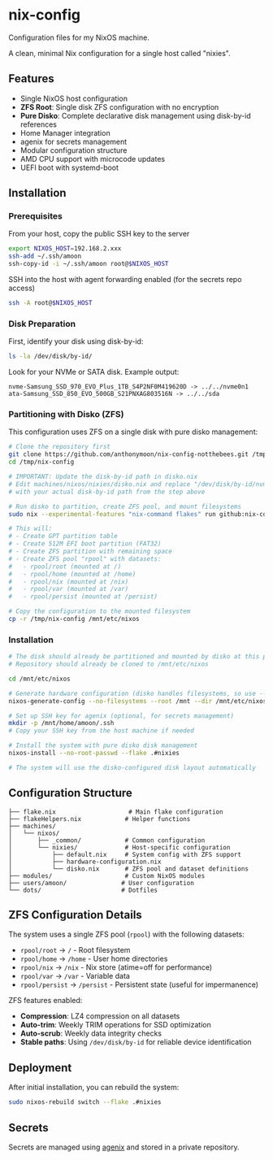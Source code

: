 # nix-config

Configuration files for my NixOS machine.

A clean, minimal Nix configuration for a single host called "nixies".

## Features

- Single NixOS host configuration
- **ZFS Root**: Single disk ZFS configuration with no encryption
- **Pure Disko**: Complete declarative disk management using disk-by-id references
- Home Manager integration
- agenix for secrets management
- Modular configuration structure
- AMD CPU support with microcode updates
- UEFI boot with systemd-boot

## Installation

### Prerequisites

From your host, copy the public SSH key to the server

```bash
export NIXOS_HOST=192.168.2.xxx
ssh-add ~/.ssh/amoon
ssh-copy-id -i ~/.ssh/amoon root@$NIXOS_HOST
```

SSH into the host with agent forwarding enabled (for the secrets repo access)

```bash
ssh -A root@$NIXOS_HOST
```

### Disk Preparation

First, identify your disk using disk-by-id:

```bash
ls -la /dev/disk/by-id/
```

Look for your NVMe or SATA disk. Example output:
```
nvme-Samsung_SSD_970_EVO_Plus_1TB_S4P2NF0M419620D -> ../../nvme0n1
ata-Samsung_SSD_850_EVO_500GB_S21PNXAG803516N -> ../../sda
```

### Partitioning with Disko (ZFS)

This configuration uses ZFS on a single disk with pure disko management:

```bash
# Clone the repository first
git clone https://github.com/anthonymoon/nix-config-notthebees.git /tmp/nix-config
cd /tmp/nix-config

# IMPORTANT: Update the disk-by-id path in disko.nix
# Edit machines/nixos/nixies/disko.nix and replace "/dev/disk/by-id/nvme-CHANGEME" 
# with your actual disk-by-id path from the step above

# Run disko to partition, create ZFS pool, and mount filesystems
sudo nix --experimental-features "nix-command flakes" run github:nix-community/disko/latest -- --mode disko --flake .#nixies

# This will:
# - Create GPT partition table
# - Create 512M EFI boot partition (FAT32)
# - Create ZFS partition with remaining space
# - Create ZFS pool "rpool" with datasets:
#   - rpool/root (mounted at /)
#   - rpool/home (mounted at /home)
#   - rpool/nix (mounted at /nix)
#   - rpool/var (mounted at /var)
#   - rpool/persist (mounted at /persist)

# Copy the configuration to the mounted filesystem
cp -r /tmp/nix-config /mnt/etc/nixos
```

### Installation

```bash
# The disk should already be partitioned and mounted by disko at this point
# Repository should already be cloned to /mnt/etc/nixos

cd /mnt/etc/nixos

# Generate hardware configuration (disko handles filesystems, so use --no-filesystems)
nixos-generate-config --no-filesystems --root /mnt --dir /mnt/etc/nixos/machines/nixos/nixies

# Set up SSH key for agenix (optional, for secrets management)
mkdir -p /mnt/home/amoon/.ssh
# Copy your SSH key from the host machine if needed

# Install the system with pure disko disk management
nixos-install --no-root-passwd --flake .#nixies

# The system will use the disko-configured disk layout automatically
```

## Configuration Structure

```
├── flake.nix                    # Main flake configuration
├── flakeHelpers.nix            # Helper functions
├── machines/
│   └── nixos/
│       ├── _common/            # Common configuration
│       └── nixies/             # Host-specific configuration
│           ├── default.nix     # System config with ZFS support
│           ├── hardware-configuration.nix
│           └── disko.nix       # ZFS pool and dataset definitions
├── modules/                    # Custom NixOS modules
├── users/amoon/               # User configuration
└── dots/                      # Dotfiles
```

## ZFS Configuration Details

The system uses a single ZFS pool (`rpool`) with the following datasets:
- `rpool/root` → `/` - Root filesystem
- `rpool/home` → `/home` - User home directories
- `rpool/nix` → `/nix` - Nix store (atime=off for performance)
- `rpool/var` → `/var` - Variable data
- `rpool/persist` → `/persist` - Persistent state (useful for impermanence)

ZFS features enabled:
- **Compression**: LZ4 compression on all datasets
- **Auto-trim**: Weekly TRIM operations for SSD optimization
- **Auto-scrub**: Weekly data integrity checks
- **Stable paths**: Using `/dev/disk/by-id` for reliable device identification

## Deployment

After initial installation, you can rebuild the system:

```bash
sudo nixos-rebuild switch --flake .#nixies
```

## Secrets

Secrets are managed using [agenix](https://github.com/ryantm/agenix) and stored in a private repository.
